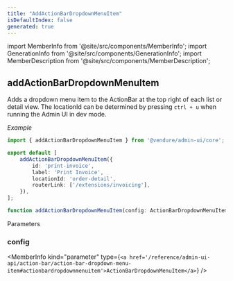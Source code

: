 ```yaml
---
title: "AddActionBarDropdownMenuItem"
isDefaultIndex: false
generated: true
---
```

<!-- This file was generated from the Vendure source. Do not modify. Instead, re-run the "docs:build" script -->
import MemberInfo from '@site/src/components/MemberInfo';
import GenerationInfo from '@site/src/components/GenerationInfo';
import MemberDescription from '@site/src/components/MemberDescription';


## addActionBarDropdownMenuItem

<GenerationInfo sourceFile="packages/admin-ui/src/lib/core/src/extension/add-action-bar-dropdown-menu-item.ts" sourceLine="27" packageName="@vendure/admin-ui" since="2.2.0" />

Adds a dropdown menu item to the ActionBar at the top right of each list or detail view. The locationId can
be determined by pressing `ctrl + u` when running the Admin UI in dev mode.

*Example*

```ts title="providers.ts"
import { addActionBarDropdownMenuItem } from '@vendure/admin-ui/core';

export default [
    addActionBarDropdownMenuItem({
        id: 'print-invoice',
        label: 'Print Invoice',
        locationId: 'order-detail',
        routerLink: ['/extensions/invoicing'],
    }),
];
```

```ts title="Signature"
function addActionBarDropdownMenuItem(config: ActionBarDropdownMenuItem): Provider
```
Parameters

### config

<MemberInfo kind="parameter" type={`<a href='/reference/admin-ui-api/action-bar/action-bar-dropdown-menu-item#actionbardropdownmenuitem'>ActionBarDropdownMenuItem</a>`} />

